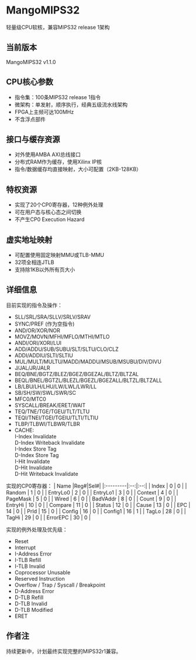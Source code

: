 # MangoMIPS32
轻量级CPU软核，兼容MIPS32 release 1架构

## 当前版本
MangoMIPS32 v1.1.0

## CPU核心参数
- 指令集：100条MIPS32 release 1指令
- 微架构：单发射，顺序执行，经典五级流水线架构
- FPGA上主频可达100MHz
- 不含浮点部件

## 接口与缓存资源
- 对外使用AMBA AXI总线接口
- 分布式RAM作为缓存，使用Xilinx IP核
- 指令/数据缓存均直接映射，大小可配置（2KB-128KB）

## 特权资源
- 实现了20个CP0寄存器，12种例外处理
- 可在用户态与核心态之间切换
- 不产生CP0 Execution Hazard

## 虚实地址映射
- 可配置使用固定映射MMU或TLB-MMU
- 32项全相连JTLB
- 支持除1KB以外所有页大小

## 详细信息
目前实现的指令及操作：
- SLL/SRL/SRA/SLLV/SRLV/SRAV
- SYNC/PREF (作为空指令)
- AND/OR/XOR/NOR
- MOVZ/MOVN/MFHI/MFLO/MTHI/MTLO
- ANDI/ORI/XORI/LUI
- ADD/ADDU/SUB/SUBU/SLT/SLTU/CLO/CLZ
- ADDI/ADDIU/SLTI/SLTIU
- MUL/MULT/MULTU/MADD/MADDU/MSUB/MSUBU/DIV/DIVU
- J/JAL/JR/JALR
- BEQ/BNE/BGTZ/BLEZ/BGEZ/BGEZAL/BLTZ/BLTZAL
- BEQL/BNEL/BGTZL/BLEZL/BGEZL/BGEZALL/BLTZL/BLTZALL
- LB/LBU/LH/LHU/LW/LWL/LWR/LL
- SB/SH/SW/SWL/SWR/SC
- MFC0/MTC0
- SYSCALL/BREAK/ERET/WAIT
- TEQ/TNE/TGE/TGEU/TLT/TLTU
- TEQI/TNEI/TGEI/TGEIU/TLTI/TLTIU
- TLBP/TLBWI/TLBWR/TLBR
- CACHE:  
    I-Index Invalidate  
    D-Index Writeback Invalidate  
    I-Index Store Tag  
    D-Index Store Tag  
    I-Hit Invalidate  
    D-Hit Invalidate  
    D-Hit Writeback Invalidate  

实现的CP0寄存器：
|   Name   |Reg#|Sel#|
|:---------|:--:|:--:|
| Index    | 0  | 0  |
| Random   | 1  | 0  |
| EntryLo0 | 2  | 0  |
| EntryLo1 | 3  | 0  |
| Context  | 4  | 0  |
| PageMask | 5  | 0  |
| Wired    | 6  | 0  |
| BadVAddr | 8  | 0  |
| Count    | 9  | 0  |
| EntryHi  | 10 | 0  |
| Compare  | 11 | 0  |
| Status   | 12 | 0  |
| Cause    | 13 | 0  |
| EPC      | 14 | 0  |
| PrId     | 15 | 0  |
| Config   | 16 | 0  |
| Config1  | 16 | 1  |
| TagLo    | 28 | 0  |
| TagHi    | 29 | 0  |
| ErrorEPC | 30 | 0  |

实现的例外处理及优先级：
- Reset
- Interrupt
- I-Address Error
- I-TLB Refill
- I-TLB Invalid
- Coprocessor Unusable
- Reserved Instruction
- Overflow / Trap / Syscall / Breakpoint
- D-Address Error
- D-TLB Refill
- D-TLB Invalid
- D-TLB Modified
- ERET

## 作者注
持续更新中，计划最终实现完整的MIPS32r1兼容。